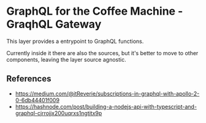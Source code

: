 # GraphQL for the Coffee Machine - GraqhQL Gateway

This layer provides a entrypoint to GraphQL functions.

Currently inside it there are also the sources, but it's better to move to other components, leaving the layer source agnostic.

## References

- <https://medium.com/@itReverie/subscriptions-in-graphql-with-apollo-2-0-6db44401f009>
- <https://hashnode.com/post/building-a-nodejs-api-with-typescript-and-graphql-cjrrojjx200uqrxs1ngtitx9p>
